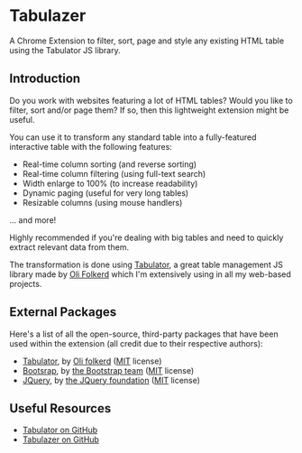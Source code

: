 # Tabulazer
A Chrome Extension to filter, sort, page and style any existing HTML table using the Tabulator JS library.

## Introduction
Do you work with websites featuring a lot of HTML tables? Would you like to filter, sort and/or page them?  If so, then this lightweight extension might be useful. 

You can use it to transform any standard table into a fully-featured interactive table with the following features:

* Real-time column sorting (and reverse sorting)
* Real-time column filtering (using full-text search)
* Width enlarge to 100% (to increase readability)
* Dynamic paging (useful for very long tables)
* Resizable columns (using mouse handlers)

... and more!

Highly recommended if you're dealing with big tables and need to quickly extract relevant data from them.

The transformation is done using <a href="http://tabulator.info/" target="_blank">Tabulator</a>, a great table management JS library made by <a href="https://github.com/olifolkerd">Oli Folkerd</a> which I'm extensively using in all my web-based projects.

## External Packages
Here's a list of all the open-source, third-party packages that have been used within the extension (all credit due to their respective authors):
* <a href="https://github.com/olifolkerd/tabulator" target="_blank">Tabulator</a>, by <a href="https://github.com/olifolkerd/" target="_blank">Oli folkerd</a> (<a href="https://github.com/olifolkerd/tabulator/blob/master/LICENSE" target="_blank">MIT</a> license)
* <a href="https://github.com/twbs/bootstrap/" target="_blank">Bootsrap</a>, by <a href="https://getbootstrap.com/docs/4.3/about/team/" target="_blank">the Bootstrap team</a> (<a href="https://github.com/twbs/bootstrap/blob/master/LICENSE" target="_blank">MIT</a> license)
* <a href="https://github.com/jquery/jquery" target="_blank">JQuery</a>, by <a href="https://jquery.org/team/" target="_blank">the JQuery foundation</a> (<a href="https://github.com/jquery/jquery/blob/master/LICENSE.txt" target="_blank">MIT</a> license)

## Useful Resources
* <a href="https://github.com/olifolkerd/tabulator" target="_blank">Tabulator on GitHub</a>
* <a href="https://github.com/Darkseal/tabulazer" target="_blank">Tabulazer on GitHub</a>
